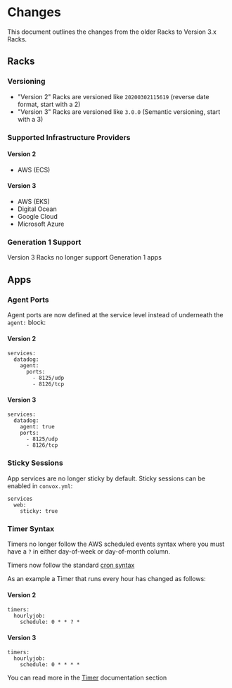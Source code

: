 # Changes

This document outlines the changes from the older Racks to Version 3.x Racks.

## Racks

### Versioning

- "Version 2" Racks are versioned like `20200302115619` (reverse date format, start with a 2)
- "Version 3" Racks are versioned like `3.0.0` (Semantic versioning, start with a 3)

### Supported Infrastructure Providers

#### Version 2

* AWS (ECS)

#### Version 3

* AWS (EKS)
* Digital Ocean
* Google Cloud
* Microsoft Azure

### Generation 1 Support

Version 3 Racks no longer support Generation 1 apps

## Apps

### Agent Ports

Agent ports are now defined at the service level instead of underneath the `agent:` block:

#### Version 2

    services:
      datadog:
        agent:
          ports:
            - 8125/udp
            - 8126/tcp

#### Version 3

    services:
      datadog:
        agent: true
        ports:
          - 8125/udp
          - 8126/tcp

### Sticky Sessions

App services are no longer sticky by default. Sticky sessions can be enabled in `convox.yml`:

    services
      web:
        sticky: true

### Timer Syntax

Timers no longer follow the AWS scheduled events syntax where you must have a `?` in either day-of-week or day-of-month column. 

Timers now follow the standard [cron syntax](https://www.freebsd.org/cgi/man.cgi?query=crontab&sektion=5)

As an example a Timer that runs every hour has changed as follows:

#### Version 2

    timers:
      hourlyjob:
        schedule: 0 * * ? *

#### Version 3

    timers:
      hourlyjob:
        schedule: 0 * * * *


You can read more in the [Timer](../reference/primitives/app/timer.md) documentation section